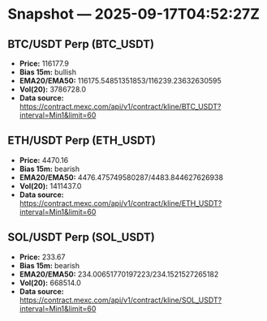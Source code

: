 # Snapshot — 2025-09-17T04:52:27Z

## BTC/USDT Perp (BTC_USDT)
- **Price:** 116177.9
- **Bias 15m:** bullish
- **EMA20/EMA50:** 116175.54851351853/116239.23632630595
- **Vol(20):** 3786728.0
- **Data source:** https://contract.mexc.com/api/v1/contract/kline/BTC_USDT?interval=Min1&limit=60

## ETH/USDT Perp (ETH_USDT)
- **Price:** 4470.16
- **Bias 15m:** bearish
- **EMA20/EMA50:** 4476.475749580287/4483.844627626938
- **Vol(20):** 1411437.0
- **Data source:** https://contract.mexc.com/api/v1/contract/kline/ETH_USDT?interval=Min1&limit=60

## SOL/USDT Perp (SOL_USDT)
- **Price:** 233.67
- **Bias 15m:** bearish
- **EMA20/EMA50:** 234.00651770197223/234.1521527265182
- **Vol(20):** 668514.0
- **Data source:** https://contract.mexc.com/api/v1/contract/kline/SOL_USDT?interval=Min1&limit=60
